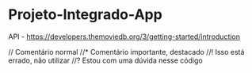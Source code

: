 # Projeto-Integrado-App

API - https://developers.themoviedb.org/3/getting-started/introduction

// Comentário normal
//\* Comentário importante, destacado
//! Isso está errado, não utilizar
//? Estou com uma dúvida nesse código
